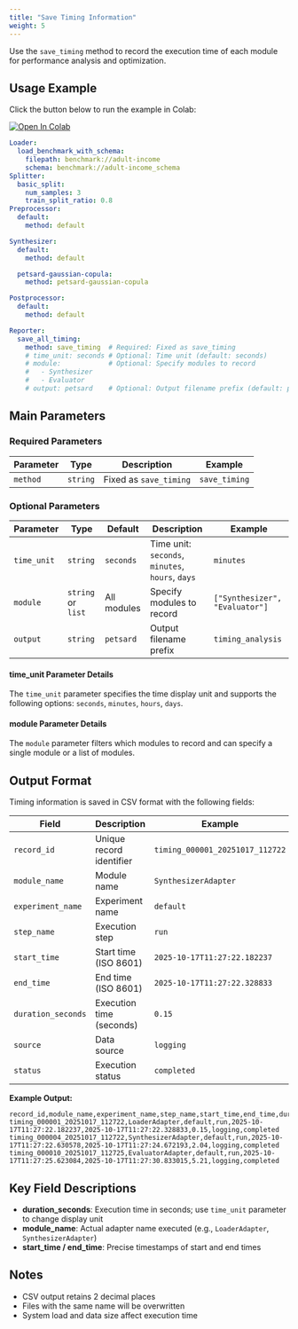 ```yaml
---
title: "Save Timing Information"
weight: 5
---
```


Use the `save_timing` method to record the execution time of each module for performance analysis and optimization.

## Usage Example

Click the button below to run the example in Colab:

[![Open In Colab](https://colab.research.google.com/assets/colab-badge.svg)](https://colab.research.google.com/github/nics-tw/petsard/blob/main/demo/petsard-yaml/reporter-yaml/reporter_save-validation.ipynb)

```yaml
Loader:
  load_benchmark_with_schema:
    filepath: benchmark://adult-income
    schema: benchmark://adult-income_schema
Splitter:
  basic_split:
    num_samples: 3
    train_split_ratio: 0.8
Preprocessor:
  default:
    method: default

Synthesizer:
  default:
    method: default

  petsard-gaussian-copula:
    method: petsard-gaussian-copula

Postprocessor:
  default:
    method: default

Reporter:
  save_all_timing:
    method: save_timing  # Required: Fixed as save_timing
    # time_unit: seconds # Optional: Time unit (default: seconds)
    # module:            # Optional: Specify modules to record
    #   - Synthesizer
    #   - Evaluator
    # output: petsard    # Optional: Output filename prefix (default: petsard)
```

## Main Parameters

### Required Parameters

| Parameter | Type | Description | Example |
|-----------|------|-------------|---------|
| `method` | `string` | Fixed as `save_timing` | `save_timing` |

### Optional Parameters

| Parameter | Type | Default | Description | Example |
|-----------|------|---------|-------------|---------|
| `time_unit` | `string` | `seconds` | Time unit: `seconds`, `minutes`, `hours`, `days` | `minutes` |
| `module` | `string` or `list` | All modules | Specify modules to record | `["Synthesizer", "Evaluator"]` |
| `output` | `string` | `petsard` | Output filename prefix | `timing_analysis` |

#### time_unit Parameter Details

The `time_unit` parameter specifies the time display unit and supports the following options: `seconds`, `minutes`, `hours`, `days`.

#### module Parameter Details

The `module` parameter filters which modules to record and can specify a single module or a list of modules.

## Output Format

Timing information is saved in CSV format with the following fields:

| Field | Description | Example |
|-------|-------------|---------|
| `record_id` | Unique record identifier | `timing_000001_20251017_112722` |
| `module_name` | Module name | `SynthesizerAdapter` |
| `experiment_name` | Experiment name | `default` |
| `step_name` | Execution step | `run` |
| `start_time` | Start time (ISO 8601) | `2025-10-17T11:27:22.182237` |
| `end_time` | End time (ISO 8601) | `2025-10-17T11:27:22.328833` |
| `duration_seconds` | Execution time (seconds) | `0.15` |
| `source` | Data source | `logging` |
| `status` | Execution status | `completed` |

**Example Output:**
```csv
record_id,module_name,experiment_name,step_name,start_time,end_time,duration_seconds,source,status
timing_000001_20251017_112722,LoaderAdapter,default,run,2025-10-17T11:27:22.182237,2025-10-17T11:27:22.328833,0.15,logging,completed
timing_000004_20251017_112722,SynthesizerAdapter,default,run,2025-10-17T11:27:22.630578,2025-10-17T11:27:24.672193,2.04,logging,completed
timing_000010_20251017_112725,EvaluatorAdapter,default,run,2025-10-17T11:27:25.623084,2025-10-17T11:27:30.833015,5.21,logging,completed
```

## Key Field Descriptions

- **duration_seconds**: Execution time in seconds; use `time_unit` parameter to change display unit
- **module_name**: Actual adapter name executed (e.g., `LoaderAdapter`, `SynthesizerAdapter`)
- **start_time / end_time**: Precise timestamps of start and end times

## Notes

- CSV output retains 2 decimal places
- Files with the same name will be overwritten
- System load and data size affect execution time